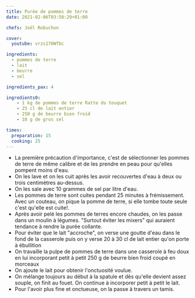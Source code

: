 ```yaml
---
title: Purée de pommes de terre
date: 2021-02-06T03:50:29+01:00

chefs: Joël Robuchon

cover:
  youtube: vrzs170Wfbc

ingredients: 
  - pommes de terre
  - lait
  - beurre
  - sel

ingredients_pax: 4

ingredients0:
    - 1 kg de pommes de terre Ratte du touquet
    - 25 cl de lait entier
    - 250 g de beurre bien froid
    - 10 g de gros sel

times:
  preparation: 15
  cooking: 25
---
```


* La première précaution d'importance, c'est de sélectionner les pommes de terre de même calibre et de les prendre en peau pour qu'elles pompent moins d'eau.
* On les lave et on les cuit après les avoir recouvertes d'eau à deux ou trois centimètres au-dessus.  
* On les sale avec 10 grammes de sel par litre d'eau.    
* Les pommes de terre sont cuites pendant 25 minutes à frémissement. Avec un couteau, on pique la pomme de terre, si elle tombe toute seule c'est qu'elle est cuite!.
* Après avoir pelé les pommes de terres encore chaudes, on les passe dans un moulin à légumes. "Surtout éviter les mixers" qui auraient tendance à rendre la purée collante.   
* Pour éviter que le lait "accroche", on verse une goutte d'eau dans le fond de la casserole puis on y verse 20 à 30 cl de lait entier qu'on porte à ébullition
* On travaille la pulpe de pommes de terre dans une casserole à feu doux en lui incorporant petit à petit 250 g de beurre bien froid coupé en morceaux
* On ajoute le lait pour obtenir l'onctuosité voulue.
* On mélange toujours au début à la spatule et dès qu'elle devient assez souple, on finit au fouet. On continue à incorporer petit à petit le lait.
* Pour l'avoir plus fine et onctueuse, on la passe à travers un tamis.
